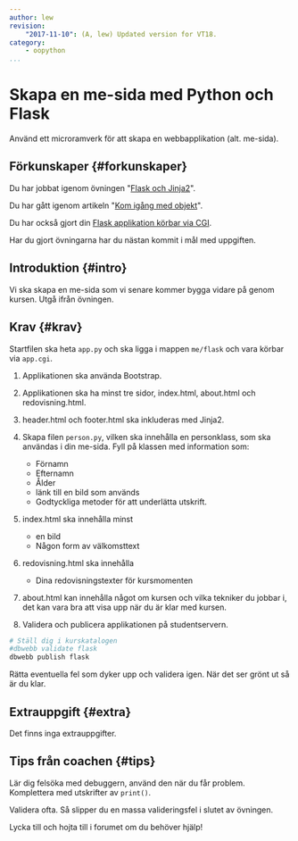 ```yaml
---
author: lew
revision:
    "2017-11-10": (A, lew) Updated version for VT18.
category:
    - oopython
...
```

Skapa en me-sida med Python och Flask
===================================

Använd ett microramverk för att skapa en webbapplikation (alt. me-sida).

<!--more-->


Förkunskaper {#forkunskaper}
-----------------------

Du har jobbat igenom övningen "[Flask och Jinja2](kunskap/flask-med-jinja2)".

Du har gått igenom artikeln "[Kom igång med objekt](kunskap/kom-igang-med-objekt)".

Du har också gjort din [Flask applikation körbar via CGI](coachen/flask-som-cgi-script).

Har du gjort övningarna har du nästan kommit i mål med uppgiften.



Introduktion {#intro}
-----------------------

Vi ska skapa en me-sida som vi senare kommer bygga vidare på genom kursen. Utgå ifrån övningen.



Krav {#krav}
-----------------------

Startfilen ska heta `app.py` och ska ligga i mappen `me/flask` och vara körbar via `app.cgi`.

1. Applikationen ska använda Bootstrap.

1. Applikationen ska ha minst tre sidor, index.html, about.html och redovisning.html.

1. header.html och footer.html ska inkluderas med Jinja2.

1. Skapa filen `person.py`, vilken ska innehålla en personklass, som ska användas i din me-sida. Fyll på klassen med information som:
    * Förnamn
    * Efternamn
    * Ålder
    * länk till en bild som används
    * Godtyckliga metoder för att underlätta utskrift.

1. index.html ska innehålla minst
    * en bild
    * Någon form av välkomsttext

1. redovisning.html ska innehålla
    * Dina redovisningstexter för kursmomenten

1. about.html kan innehålla något om kursen och vilka tekniker du jobbar i, det kan vara bra att visa upp när du är klar med kursen.

1. Validera och publicera applikationen på studentservern.


<!-- 5. Applikationen ska använda port 5000 -->

```bash
# Ställ dig i kurskatalogen
#dbwebb validate flask
dbwebb publish flask
```

Rätta eventuella fel som dyker upp och validera igen. När det ser grönt ut så är du klar.



Extrauppgift {#extra}
-----------------------

Det finns inga extrauppgifter.



Tips från coachen {#tips}
-----------------------

Lär dig felsöka med debuggern, använd den när du får problem. Komplettera med utskrifter av `print()`.

Validera ofta. Så slipper du en massa valideringsfel i slutet av övningen.

Lycka till och hojta till i forumet om du behöver hjälp!
